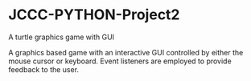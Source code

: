 # JCCC-PYTHON-Project2
A turtle graphics game with GUI

A graphics based game with an interactive GUI controlled by either the mouse cursor or keyboard.
Event listeners are employed to provide feedback to the user.
